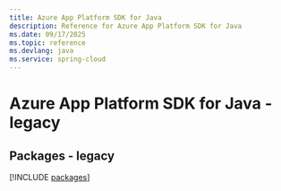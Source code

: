 ```yaml
---
title: Azure App Platform SDK for Java
description: Reference for Azure App Platform SDK for Java
ms.date: 09/17/2025
ms.topic: reference
ms.devlang: java
ms.service: spring-cloud
---
```

# Azure App Platform SDK for Java - legacy
## Packages - legacy
[!INCLUDE [packages](app-platform-index.md)]
